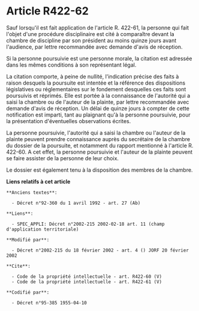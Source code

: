 # Article R422-62

Sauf lorsqu'il est fait application de l'article R. 422-61, la personne qui fait l'objet d'une procédure disciplinaire est
cité à comparaître devant la chambre de discipline par son président au moins quinze jours avant l'audience, par lettre
recommandée avec demande d'avis de réception. 

Si la personne poursuivie est une personne morale, la citation est adressée dans les mêmes conditions à son représentant
légal. 

La citation comporte, à peine de nullité, l'indication précise des faits à raison desquels la poursuite est intentée et la
référence des dispositions législatives ou réglementaires sur le fondement desquelles ces faits sont poursuivis et réprimés.
Elle est portée à la connaissance de l'autorité qui a saisi la chambre ou de l'auteur de la plainte, par lettre recommandée
avec demande d'avis de réception. Un délai de quinze jours à compter de cette notification est imparti, tant au plaignant
qu'à la personne poursuivie, pour la présentation d'éventuelles observations écrites. 

La personne poursuivie, l'autorité qui a saisi la chambre ou l'auteur de la plainte peuvent prendre connaissance auprès du
secrétaire de la chambre du dossier de la poursuite, et notamment du rapport mentionné à l'article R. 422-60. A cet effet, la
personne poursuivie et l'auteur de la plainte peuvent se faire assister de la personne de leur choix. 

Le dossier est également tenu à la disposition des membres de la chambre.

**Liens relatifs à cet article**

	**Anciens textes**:

	  - Décret n°92-360 du 1 avril 1992 - art. 27 (Ab)

	**Liens**:

	  - SPEC_APPLI: Décret n°2002-215 2002-02-18 art. 11 (champ d'application territoriale)

	**Modifié par**:

	  - Décret n°2002-215 du 18 février 2002 - art. 4 () JORF 20 février 2002

	**Cite**:

	  - Code de la propriété intellectuelle - art. R422-60 (V)
	  - Code de la propriété intellectuelle - art. R422-61 (V)

	**Codifié par**:

	  - Décret n°95-385 1955-04-10
